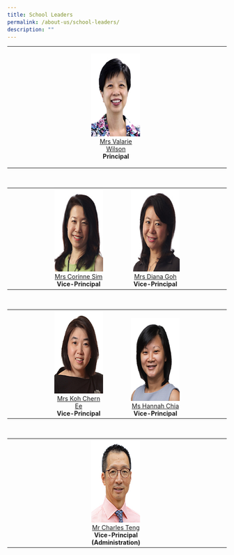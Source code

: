 ```yaml
---
title: School Leaders
permalink: /about-us/school-leaders/
description: ""
---
```

<table width="100%" border="0" cellspacing="0" cellpadding="5">
  <tr>
    <td width="37%" align="center" valign="bottom">&nbsp;</td>
    <td width="25%" align="center" valign="bottom"><p><img src="/images/Others/sl-vwilson.jpg" width="150" height="190" alt=""/><br>
      <a href="mailto:Valarie_koh@schools.gov.sg">Mrs Valarie Wilson</a><br>
      <strong>Principal</strong></p></td>
    <td width="38%" align="center" valign="bottom">&nbsp;</td>
  </tr>
  <tbody>
  </tbody>
</table>
<p>&nbsp;</p>
<table width="100%" border="0" cellspacing="0" cellpadding="5">
  <tbody>
    <tr>
      <td width="20%" align="center" valign="bottom">&nbsp;</td>
      <td width="25%" align="center" valign="bottom"><img src="/images/Others/sl-csim.jpg" width="150" height="190" alt=""/><br>
        <a href="mailto:Corinne_SIM@schools.gov.sg">Mrs Corinne Sim</a><br>
      <strong>Vice-Principal</strong></td>
      <td width="10%" align="center" valign="bottom">&nbsp;</td>
      <td width="25%" align="center" valign="bottom"><img src="/images/Others/sl-dgoh.jpg" width="150" height="190" alt=""/><br>
        <a href="mailto:Diana_TAN@schools.gov.sg">Mrs Diana Goh</a><br>
        <strong>Vice-Principal</strong></td>
      <td width="20%" align="center" valign="bottom">&nbsp;</td>
    </tr>
  </tbody>
</table>
<p>&nbsp;</p>
<table width="100%" border="0" cellpadding="5" cellspacing="0">
  <tbody>
    <tr>
      <td width="20%" align="center" valign="bottom">&nbsp;</td>
      <td width="25%" align="center" valign="bottom"><img src="/images/Others/sl-kohce.jpg" width="150" height="190" alt=""/><br>
        <a href="mailto:YEOW_Chern_Ee@schools.gov.sg">Mrs Koh Chern Ee</a><br>
        <strong>Vice-Principal</strong></td>
      <td width="10%" align="center" valign="bottom">&nbsp;</td>
      <td width="25%" align="center" valign="bottom"><img src="/images/Others/sl-hchia.jpg" width="150" height="190" alt=""/><br>
        <a href="mailto:hannah_chia@schools.gov.sg">Ms Hannah Chia</a><br>
        <strong>Vice-Principal</strong></td>
      <td width="20%" align="center" valign="bottom">&nbsp;</td>
    </tr>
  </tbody>
</table>
<p>&nbsp;</p>
<table width="100%" border="0" cellspacing="0" cellpadding="5">
  <tbody>
    <tr>
      <td width="37%" align="center" valign="bottom">&nbsp;</td>
      <td width="25%" align="center" valign="bottom"><img src="/images/Others/sl-cteng.jpg" width="150" height="190" alt=""/><br>
        <a href="mailto:teng_tat_meng_charles@schools.gov.sg">Mr Charles Teng</a><br>
        <strong>Vice-Principal (Administration)</strong></td>
      <td width="38%" align="center" valign="bottom">&nbsp;</td>
    </tr>
  </tbody>
</table>
<p>&nbsp;</p>
<p>&nbsp;</p>
